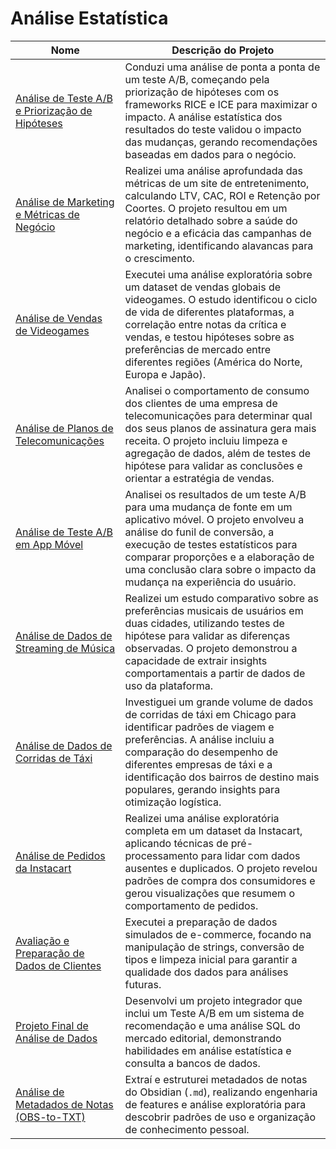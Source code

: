 # Análise Estatística

| Nome | Descrição do Projeto |
|---|---|
| [Análise de Teste A/B e Priorização de Hipóteses](https://github.com/JhonAI13/Sprints/tree/main/Sprint%209) | Conduzi uma análise de ponta a ponta de um teste A/B, começando pela priorização de hipóteses com os frameworks RICE e ICE para maximizar o impacto. A análise estatística dos resultados do teste validou o impacto das mudanças, gerando recomendações baseadas em dados para o negócio. |
| [Análise de Marketing e Métricas de Negócio](https://github.com/JhonAI13/Sprints/tree/main/sprint%208) | Realizei uma análise aprofundada das métricas de um site de entretenimento, calculando LTV, CAC, ROI e Retenção por Coortes. O projeto resultou em um relatório detalhado sobre a saúde do negócio e a eficácia das campanhas de marketing, identificando alavancas para o crescimento. |
| [Análise de Vendas de Videogames](https://github.com/JhonAI13/Sprints/tree/main/sprint%206) | Executei uma análise exploratória sobre um dataset de vendas globais de videogames. O estudo identificou o ciclo de vida de diferentes plataformas, a correlação entre notas da crítica e vendas, e testou hipóteses sobre as preferências de mercado entre diferentes regiões (América do Norte, Europa e Japão). |
| [Análise de Planos de Telecomunicações](https://github.com/JhonAI13/Sprints/tree/main/sprint%204) | Analisei o comportamento de consumo dos clientes de uma empresa de telecomunicações para determinar qual dos seus planos de assinatura gera mais receita. O projeto incluiu limpeza e agregação de dados, além de testes de hipótese para validar as conclusões e orientar a estratégia de vendas. |
| [Análise de Teste A/B em App Móvel](https://github.com/JhonAI13/Sprints/tree/main/sprint%2011) | Analisei os resultados de um teste A/B para uma mudança de fonte em um aplicativo móvel. O projeto envolveu a análise do funil de conversão, a execução de testes estatísticos para comparar proporções e a elaboração de uma conclusão clara sobre o impacto da mudança na experiência do usuário. |
| [Análise de Dados de Streaming de Música](https://github.com/JhonAI13/Sprints/tree/main/sprint%202) | Realizei um estudo comparativo sobre as preferências musicais de usuários em duas cidades, utilizando testes de hipótese para validar as diferenças observadas. O projeto demonstrou a capacidade de extrair insights comportamentais a partir de dados de uso da plataforma. |
| [Análise de Dados de Corridas de Táxi](https://github.com/JhonAI13/Sprints/tree/main/Sprint%207) | Investiguei um grande volume de dados de corridas de táxi em Chicago para identificar padrões de viagem e preferências. A análise incluiu a comparação do desempenho de diferentes empresas de táxi e a identificação dos bairros de destino mais populares, gerando insights para otimização logística. |
| [Análise de Pedidos da Instacart](https://github.com/JhonAI13/Sprints/tree/main/sprint%203) | Realizei uma análise exploratória completa em um dataset da Instacart, aplicando técnicas de pré-processamento para lidar com dados ausentes e duplicados. O projeto revelou padrões de compra dos consumidores e gerou visualizações que resumem o comportamento de pedidos. |
| [Avaliação e Preparação de Dados de Clientes](https://github.com/JhonAI13/Sprints/tree/main/sprint%201) | Executei a preparação de dados simulados de e-commerce, focando na manipulação de strings, conversão de tipos e limpeza inicial para garantir a qualidade dos dados para análises futuras. |
| [Projeto Final de Análise de Dados](https://github.com/JhonAI13/Sprints/tree/main/Projeto%20final) | Desenvolvi um projeto integrador que inclui um Teste A/B em um sistema de recomendação e uma análise SQL do mercado editorial, demonstrando habilidades em análise estatística e consulta a bancos de dados. |
| [Análise de Metadados de Notas (OBS-to-TXT)](https://github.com/JhonAI13/OBS-to-TXT) | Extraí e estruturei metadados de notas do Obsidian (`.md`), realizando engenharia de features e análise exploratória para descobrir padrões de uso e organização de conhecimento pessoal. |